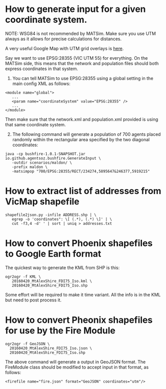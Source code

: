 # How to generate input for a given coordinate system.

NOTE: WSG84 is not recommended by MATSim. Make sure you use UTM always as
      it allows for precise calculations for distances. 

A very useful Google Map with UTM grid overlays is [here](https://mappingsupport.com/p/gmap4.php?ll=27.717297,7.832677&t=t1&z=2&coord=utm).


Say we want to use EPSG:28355 (VIC UTM 55) for everything. On the MATSim side, 
this means that the network and population files should both express coordinates 
in that system. 

1. You can tell MATSim to use EPSG:28355 using a global
setting in the main config XML as follows:
```
<module name="global">
   ...
   <param name="coordinateSystem" value="EPSG:28355" />
   ...
</module>
```
Then make sure that the network.xml and population.xml provided is
using that same coordinate system. 

2. The following command will generate a population of 700 agents placed
randomly within the rectangular area specified by the two diagonal coordinates:
```
java -cp bushfire-1.0.1-SNAPSHOT.jar io.github.agentsoz.bushfire.GenerateInput \
   -outdir scenarios/maldon/ \
   -prefix maldon \
   -matsimpop "700/EPSG:28355/RECT/234274,5895647&246377,5919215"
```

# How to extract list of addresses from VicMap shapefile
```
shapefile2json.py -infile ADDRESS.shp | \
   egrep -o 'coordinates": \[ (.*), (.*) \]' | \
   cut -f3,4 -d' ' | sort | uniq > addresses.txt
```    

# How to convert Phoenix shapefiles to Google Earth format

The quickest way to generate the KML from SHP is this:
```
ogr2ogr -f KML \
   20160420_MtAlexShire_FDI75_Iso.kml \
   20160420_MtAlexShire_FDI75_Iso.shp
```

Some effort will be required to make it time variant. All the info is in the KML
but need to post process it.

# How to convert Pheonix shapefiles for use by the Fire Module

```
ogr2ogr -f GeoJSON \
  20160420_MtAlexShire_FDI75_Iso.json \ 
  20160420_MtAlexShire_FDI75_Iso.shp
```  

The above command will generate a output in GeoJSON format. The FireModule
class should be modified to accept input in that format, as follows:

```
<firefile name="fire.json" format="GeoJSON" coordinates="utm"/>
```
